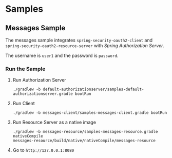 # Samples

## Messages Sample

The messages sample integrates `spring-security-oauth2-client` and `spring-security-oauth2-resource-server` with *Spring Authorization Server*.

The username is `user1` and the password is `password`.

### Run the Sample

1. Run Authorization Server
   
   ```
   ./gradlew -b default-authorizationserver/samples-default-authorizationserver.gradle bootRun
   ```

1. Run Client
   ```
   ./gradlew -b messages-client/samples-messages-client.gradle bootRun
   ```

1. Run Resource Server as a native image

   ```
   ./gradlew -b messages-resource/samples-messages-resource.gradle nativeCompile
   messages-resource/build/native/nativeCompile/messages-resource
   ```

1. Go to `http://127.0.0.1:8080`

